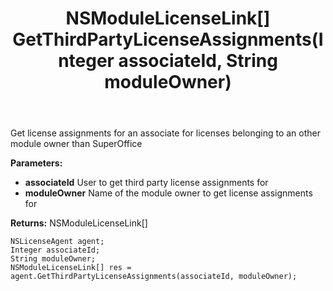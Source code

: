 ﻿---
uid: crmscript_ref_NSLicenseAgent_GetThirdPartyLicenseAssignments
title: NSModuleLicenseLink[] GetThirdPartyLicenseAssignments(Integer associateId, String moduleOwner)
intellisense: NSLicenseAgent.GetThirdPartyLicenseAssignments
keywords: NSLicenseAgent, GetThirdPartyLicenseAssignments
so.topic: reference
---

Get license assignments for an associate for licenses belonging to an other module owner than SuperOffice

**Parameters:**
 - **associateId** User to get third party license assignments for
 - **moduleOwner** Name of the module owner to get license assignments for

**Returns:** NSModuleLicenseLink[]

```crmscript
NSLicenseAgent agent;
Integer associateId;
String moduleOwner;
NSModuleLicenseLink[] res = agent.GetThirdPartyLicenseAssignments(associateId, moduleOwner);
```

